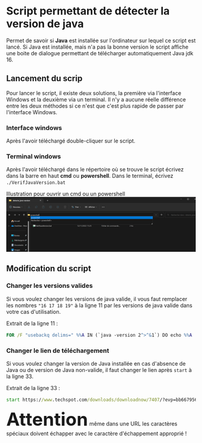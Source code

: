 # Script permettant de détecter la version de java
Permet de savoir si **Java** est installée sur l'ordinateur sur lequel ce script est lancé.
Si Java est installée, mais n'a pas la bonne version le script affiche une boite de dialogue permettant de télécharger automatiquement Java jdk 16.


## Lancement du scrip
Pour lancer le script, il existe deux solutions, la première via l'interface Windows et la deuxième via un terminal. Il n'y a aucune réelle différence entre les deux méthodes si ce n'est que c'est plus rapide de passer par l'interface Windows.

### Interface windows
Après l'avoir téléchargé double-cliquer sur le script.

### Terminal windows
Après l'avoir téléchargé dans le répertoire où se trouve le script écrivez dans la barre en haut **cmd** ou **powershell**. Dans le terminal, écrivez `./VerifJavaVersion.bat`

Illustration pour ouvrir un cmd ou un powershell
![](./img/powershell.png "Illustration pour ouvrir un cmd ou un powershell")


## Modification du script
### Changer les versions valides
Si vous voulez changer les versions de java valide, il vous faut remplacer les nombres `"16 17 18 19"` à la ligne 11 par les versions de java valide dans votre cas d'utilisation.

Extrait de la ligne 11 :
```bat
FOR /F "usebackq delims=" %%A IN (`java -version 2^>^&1`) DO echo %%A | findstr /i "16 17 18 19" && (
```


### Changer le lien de téléchargement
Si vous voulez changer la version de Java installée en cas d'absence de Java ou de version de Java non-valide, il faut changer le lien après `start` à la ligne 33.

Extrait de la ligne 33 :
```bat
start https://www.techspot.com/downloads/downloadnow/7407/?evp=bb667956a140a1a0a56260d7df5d40bf^&file=9975
```

<font size="14">**Attention**</font> même dans une URL les caractères spéciaux doivent échapper avec le caractère d'échappement approprié !
